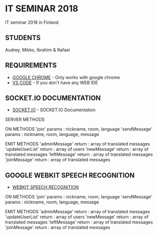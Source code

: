 # IT SEMINAR 2018

IT seminar 2018 in Finland

## STUDENTS

Audrey, Mikko, Ibrahim & Rafael

## REQUIREMENTS

* [GOOGLE CHROME](https://www.google.fr/chrome/index.html) - Only works with google chrome
* [VS CODE](https://code.visualstudio.com/) - If you don't have any WEB IDE

## SOCKET.IO DOCUMENTATION

* [SOCKET.IO](https://socket.io/) - SOCKET.IO Documentation

SERVER METHODS



ON METHODS
'join'
params : nickname, room, language
'sendMessage'
params : nickname, room, language, message





EMIT METHODS
'adminMessage'
return : array of translated messages
'updateUserList'
return : array of users
'newMessage'
return : array of translated messages
'leftMessage'
return : array of translated messages
'joinMessage'
return : array of translated messages



## GOOGLE WEBKIT SPEECH RECOGNITION

* [WEBKIT SPEECH RECOGNITION](https://developers.google.com/web/updates/2013/01/Voice-Driven-Web-Apps-Introduction-to-the-Web-Speech-API)



ON METHODS
'join'
params : nickname, room, language
'sendMessage'
params : nickname, room, language, message





EMIT METHODS
'adminMessage'
return : array of translated messages
'updateUserList'
return : array of users
'newMessage'
return : array of translated messages
'leftMessage'
return : array of translated messages
'joinMessage'
return : array of translated messages



